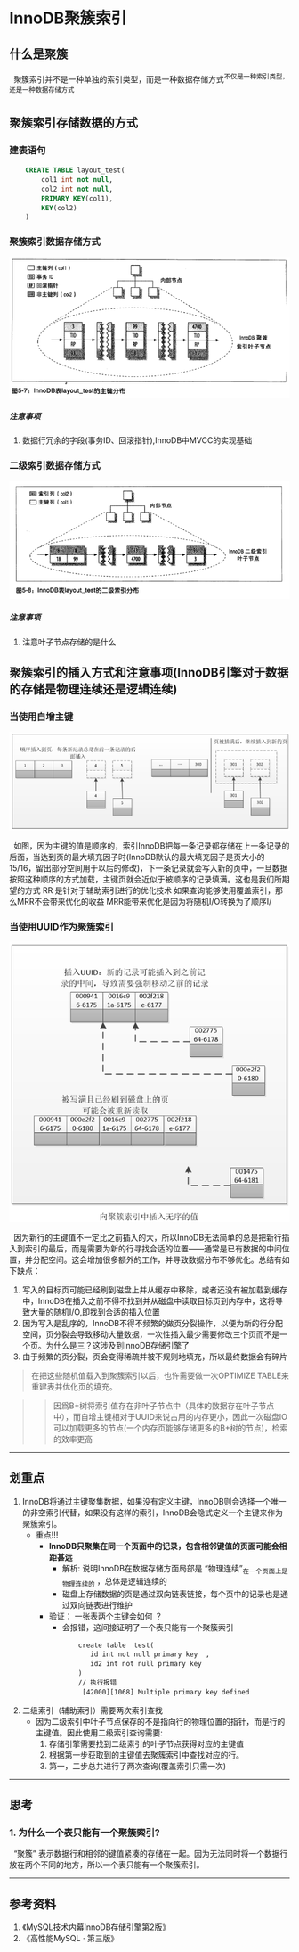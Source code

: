 # InnoDB聚簇索引
## 什么是聚簇
&nbsp;&nbsp;聚簇索引并不是一种单独的索引类型，而是一种数据存储方式<sup>不仅是一种索引类型，还是一种数据存储方式</sup>

## 聚簇索引存储数据的方式
### 建表语句
```sql
    CREATE TABLE layout_test(
        col1 int not null,
        col2 int not null,
        PRIMARY KEY(col1),
        KEY(col2)
    )
```
### 聚簇索引数据存储方式
<img src="./pics/mysql-innodb-save-001.png"/>

##### 注意事项
1. 数据行冗余的字段(事务ID、回滚指针),InnoDB中MVCC的实现基础

### 二级索引数据存储方式
<img src="./pics/mysql-innodb-sec-index.png">

##### 注意事项
1. 注意叶子节点存储的是什么

## 聚簇索引的插入方式和注意事项(InnoDB引擎对于数据的存储是物理连续还是逻辑连续)
### 当使用自增主键
<img src="./pics/mysql_jucu_insert.png"/>

&nbsp;&nbsp;如图，因为主键的值是顺序的，索引InnoDB把每一条记录都存储在上一条记录的后面，当达到页的最大填充因子时(InnoDB默认的最大填充因子是页大小的15/16，留出部分空间用于以后的修改)，下一条记录就会写入新的页中，一旦数据按照这种顺序的方式加载，主键页就会近似于被顺序的记录填满。这也是我们所期望的方式
RR 是针对于辅助索引进行的优化技术
如果查询能够使用覆盖索引，那么MRR不会带来优化的收益
MRR能带来优化是因为将随机I/O转换为了顺序I/
### 当使用UUID作为聚簇索引
<img src="./pics/mysql_jucu_insert_uuid.png"/>

&nbsp;&nbsp;因为新行的主键值不一定比之前插入的大，所以InnoDB无法简单的总是把新行插入到索引的最后，而是需要为新的行寻找合适的位置——通常是已有数据的中间位置，并分配空间。这会增加很多额外的工作，并导致数据分布不够优化。总结有如下缺点：
1. 写入的目标页可能已经刷到磁盘上并从缓存中移除，或者还没有被加载到缓存中，InnoDB在插入之前不得不找到并从磁盘中读取目标页到内存中，这将导致大量的随机I/O,即找到合适的插入位置
2. 因为写入是乱序的，InnoDB不得不频繁的做页分裂操作，以便为新的行分配空间，页分裂会导致移动大量数据，一次性插入最少需要修改三个页而不是一个页。为什么是三？这涉及到InnoDB存储引擎了
3. 由于频繁的页分裂，页会变得稀疏并被不规则地填充，所以最终数据会有碎片

>在把这些随机值载入到聚簇索引以后，也许需要做一次OPTIMIZE TABLE来重建表并优化页的填充。

>> 因爲B+树将索引值存在非叶子节点中（具体的数据存在叶子节点中），而自增主键相对于UUID来说占用的内存更小，因此一次磁盘IO可以加载更多的节点(一个内存页能够存储更多的B+树的节点)，检索的效率更高

---
## 划重点
1. InnoDB将通过主键聚集数据，如果没有定义主键，InnoDB则会选择一个唯一的非空索引代替，如果没有这样的索引，InnoDB会隐式定义一个主键来作为聚簇索引。
    - 重点!!!
        + **InnoDB只聚集在同一个页面中的记录，包含相邻键值的页面可能会相距甚远**
           - 解析: 说明InnoDB在数据存储方面局部是 “物理连续”<sub>在一个页面上是物理连续的</sub> ，总体是逻辑连续的
           - 磁盘上存储数据的页是通过双向链表链接，每个页中的记录也是通过双向链表进行维护
        + 验证： 一张表两个主键会如何 ？
           - 会报错，这间接证明了一个表只能有一个聚簇索引
              ```txt
                  create table  test(
                     id int not null primary key  ,
                     id2 int not null primary key 
                  )
                  // 执行报错
                   [42000][1068] Multiple primary key defined
              ```
2. 二级索引（辅助索引）需要两次索引查找
    - 因为二级索引中叶子节点保存的不是指向行的物理位置的指针，而是行的主键值。因此使用二级索引查询需要:
        1. 存储引擎需要找到二级索引的叶子节点获得对应的主键值
        2. 根据第一步获取到的主键值去聚簇索引中查找对应的行。
        3. 第一，二步总共进行了两次查询(覆盖索引只需一次)

---
## 思考
### 1. 为什么一个表只能有一个聚簇索引?
&nbsp;&nbsp;“聚簇” 表示数据行和相邻的键值紧凑的存储在一起。因为无法同时将一个数据行放在两个不同的地方，所以一个表只能有一个聚簇索引。

---
## 参考资料
1. 《MySQL技术内幕InnoDB存储引擎第2版》
2. 《高性能MySQL · 第三版》